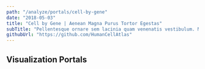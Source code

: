 ```yaml
---
path: "/analyze/portals/cell-by-gene"
date: "2018-05-03"
title: "Cell by Gene | Aenean Magna Purus Tortor Egestas"
subTitle: "Pellentesque ornare sem lacinia quam venenatis vestibulum. Morbi leo risus, porta ac consectetur ac, vestibulum at eros. Nullam quis risus eget urna mollis ornare vel eu leo."
githubUrl: "https://github.com/HumanCellAtlas"
---
```


## Visualization Portals
